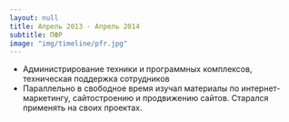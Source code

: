 ```yaml
---
layout: null
title: Апрель 2013 - Апрель 2014
subtitle: ПФР
image: "img/timeline/pfr.jpg"
---
```


* Администрирование техники и программных комплексов, техническая поддержка сотрудников
* Параллельно в свободное время изучал материалы по интернет-маркетингу, сайтостроению и продвижению сайтов. Старался применять на своих проектах.